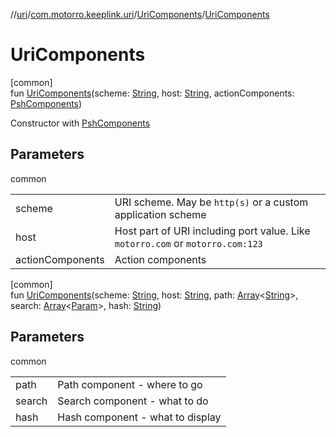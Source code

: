 //[uri](../../../index.md)/[com.motorro.keeplink.uri](../index.md)/[UriComponents](index.md)/[UriComponents](-uri-components.md)

# UriComponents

[common]\
fun [UriComponents](-uri-components.md)(scheme: [String](https://kotlinlang.org/api/latest/jvm/stdlib/kotlin/-string/index.html), host: [String](https://kotlinlang.org/api/latest/jvm/stdlib/kotlin/-string/index.html), actionComponents: [PshComponents](../../com.motorro.keeplink.uri.data/-psh-components/index.md))

Constructor with [PshComponents](../../com.motorro.keeplink.uri.data/-psh-components/index.md)

## Parameters

common

| | |
|---|---|
| scheme | URI scheme. May be `http(s)` or a custom application scheme |
| host | Host part of URI including port value. Like `motorro.com` or `motorro.com:123` |
| actionComponents | Action components |

[common]\
fun [UriComponents](-uri-components.md)(scheme: [String](https://kotlinlang.org/api/latest/jvm/stdlib/kotlin/-string/index.html), host: [String](https://kotlinlang.org/api/latest/jvm/stdlib/kotlin/-string/index.html), path: [Array](https://kotlinlang.org/api/latest/jvm/stdlib/kotlin/-array/index.html)&lt;[String](https://kotlinlang.org/api/latest/jvm/stdlib/kotlin/-string/index.html)&gt;, search: [Array](https://kotlinlang.org/api/latest/jvm/stdlib/kotlin/-array/index.html)&lt;[Param](../../com.motorro.keeplink.uri.data/-param/index.md)&gt;, hash: [String](https://kotlinlang.org/api/latest/jvm/stdlib/kotlin/-string/index.html))

## Parameters

common

| | |
|---|---|
| path | Path component - where to go |
| search | Search component - what to do |
| hash | Hash component - what to display |
